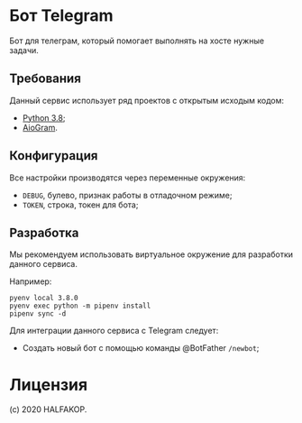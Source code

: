 # Бот Telegram

Бот для телеграм, который помогает выполнять на хосте нужные задачи.

## Требования

Данный сервис использует ряд проектов с открытым исходым кодом:

- [Python 3.8];
- [AioGram].

## Конфигурация

Все настройки производятся через переменные окружения:

 * `DEBUG`, булево, признак работы в отладочном режиме;
 * `TOKEN`, строка, токен для бота;

## Разработка

Мы рекомендуем использовать виртуальное окружение для разработки данного сервиса. 

Например:

    pyenv local 3.8.0
    pyenv exec python -m pipenv install
    pipenv sync -d

Для интеграции данного сервиса с Telegram следует:
* Создать новый бот с помощью команды @BotFather `/newbot`;

# Лицензия
(c) 2020 HALFAKOP.

[aiogram]: <https://docs.aiogram.dev/>
[asyncio]: <https://docs.python.org/3/library/asyncio.html>
[make]: <https://www.gnu.org/software/make/>
[python 3.8]: <https://docs.python.org/3/whatsnew/3.8.html>

